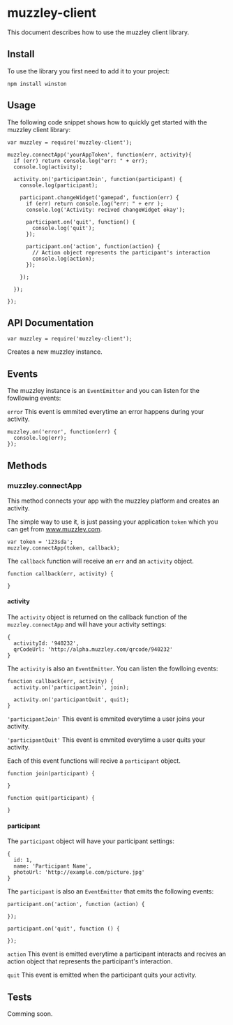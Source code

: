 # muzzley-client

This document describes how to use the muzzley client library.

## Install

To use the library you first need to add it to your project:

```
npm install winston
```

## Usage

The following code snippet shows how to quickly get started with the muzzley client library:

```
var muzzley = require('muzzley-client');

muzzley.connectApp('yourAppToken', function(err, activity){
  if (err) return console.log("err: " + err);
  console.log(activity);

  activity.on('participantJoin', function(participant) {
    console.log(participant);

    participant.changeWidget('gamepad', function(err) {
      if (err) return console.log("err: " + err );
      console.log('Activity: recived changeWidget okay');

      participant.on('quit', function() {
        console.log('quit');
      });

      participant.on('action', function(action) {
        // Action object represents the participant's interaction
        console.log(action);
      });

    });

  });

});
```

## API Documentation

```
var muzzley = require('muzzley-client');
```

Creates a new muzzley instance.

## Events

The muzzley instance is an `EventEmitter` and you can listen for the fowllowing events:

`error` This event is emmited everytime an error happens during your activity.

```
muzzley.on('error', function(err) {
  console.log(err);
});
```

## Methods

### muzzley.connectApp

This method connects your app with the muzzley platform and creates an activity.

The simple way to use it, is just passing your application `token` which you can get from www.muzzley.com.

```
var token = '123sda';
muzzley.connectApp(token, callback);
```

The `callback` function will receive an `err` and an `activity` object.

```
function callback(err, activity) {
  
}
```
#### activity

The `activity` object is returned on the callback function of the `muzzley.connectApp` and will have your activity settings:

```
{ 
  activityId: '940232',
  qrCodeUrl: 'http://alpha.muzzley.com/qrcode/940232' 
}
```

The `activity` is also an `EventEmitter`. You can listen the fowlloing events:

```
function callback(err, activity) {
  activity.on('participantJoin', join);

  activity.on('participantQuit', quit);
}
```

`'participantJoin'` This event is emmited everytime a user joins your activity.

`'participantQuit'` This event is emmited everytime a user quits your activity.

Each of this event functions will recive a `participant` object.

```
function join(participant) {
  
}

function quit(participant) {
  
}
```

#### participant

The `participant` object will have your participant settings:

```
{ 
  id: 1,
  name: 'Participant Name',
  photoUrl: 'http://example.com/picture.jpg'
}
```

The `participant` is also an `EventEmitter` that emits the following events:

```
participant.on('action', function (action) {
  
});

participant.on('quit', function () {
  
});
```

`action` This event is emitted everytime a participant interacts and recives an action object that represents the participant's interaction.

`quit` This event is emitted when the participant quits your activity.

## Tests

Comming soon.